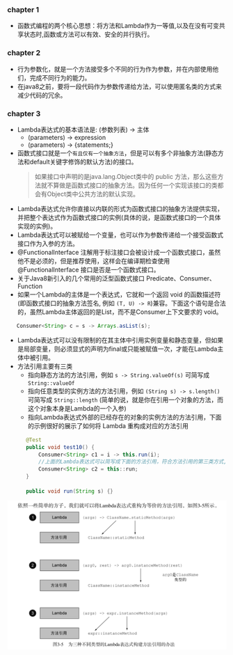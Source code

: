 ### chapter 1
  - 函数式编程的两个核心思想：将方法和Lambda作为一等值,以及在没有可变共享状态时,函数或方法可以有效、安全的并行执行。
### chapter 2
  - 行为参数化，就是一个方法接受多个不同的行为作为参数，并在内部使用他们，完成不同行为的能力。
  - 在java8之前，要将一段代码作为参数传递给方法，可以使用匿名类的方式来减少代码的冗余。
### chapter 3
  - Lambda表达式的基本语法是:   (参数列表) -> 主体
    - (parameters) -> expression
    - (parameters) -> {statements;}
  - 函数式接口就是一个`有且仅有一个抽象方法`，但是可以有多个非抽象方法(静态方法和default关键字修饰的默认方法)的接口。
    > 如果接口中声明的是java.lang.Object类中的 public 方法，那么这些方法就不算做是函数式接口的抽象方法。因为任何一个实现该接口的类都会有Object类中公共方法的默认实现。
  - Lambda表达式允许你直接以内联的形式为函数式接口的抽象方法提供实现，并把整个表达式作为函数式接口的实例(具体的说，是函数式接口的一个具体实现的实例)。
  - Lambda表达式可以被赋给一个变量，也可以作为参数传递给一个接受函数式接口作为入参的方法。
  - @FunctionalInterface 注解用于标注接口会被设计成一个函数式接口，虽然他不是必须的，但是推荐使用，这样会在编译期检查使用 @FunctionalInterface 接口是否是一个函数式接口。
  - 关于Java8新引入的几个常用的泛型函数式接口 Predicate、Consumer、Function
  - 如果一个Lambda的主体是一个表达式，它就和一个返回 void 的函数描述符(即函数式接口的抽象方法签名, 例如 `(T, U) -> R`)兼容。下面这个语句是合法的，虽然Lambda主体返回的是List<String>，而不是Consumer上下文要求的 void。
  ```java
     Consumer<String> c = s -> Arrays.asList(s);
  ```
  - Lambda表达式可以没有限制的在其主体中引用实例变量和静态变量，但如果是局部变量，则必须显式的声明为final或只能被赋值一次，才能在Lambda主体中被引用。
  - 方法引用主要有三类
    - 指向静态方法的方法引用，例如 `s -> String.valueOf(s)` 可简写成 `String::valueOf`
    - 指向任意类型的实例方法的方法引用，例如 `(String s) -> s.length()` 可简写成 `String::length` (简单的说，就是你在引用一个对象的方法，而这个对象本身是Lambda的一个入参)
    - 指向Lambda表达式外部的已经存在的对象的实例方法的方法引用，下面的示例很好的展示了如何将 Lambda 重构成对应的方法引用
  ```java
        @Test
        public void test10() {
            Consumer<String> c1 = i -> this.run(i);
            //上面的Lambda表达式可以简写成下面的方法引用，符合方法引用的第三类方式, this引用即所谓的外部对象
            Consumer<String> c2 = this::run;
        }
        
        public void run(String s) {}
  ```
  ![ceshi](images/method_reference.png)
  
